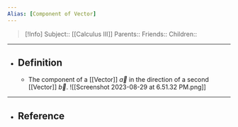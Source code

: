 ```yaml
---
Alias: [Component of Vector]
---
```

> [!Info]
> Subject:: [[Calculus III]]
> Parents:: 
> Friends:: 
> Children:: 
---
- ## Definition
	- The component of a [[Vector]] $\vec{a}$ in the direction of a second [[Vector]] $\vec{b}$.
	![[Screenshot 2023-08-29 at 6.51.32 PM.png]]
---
- ## Reference